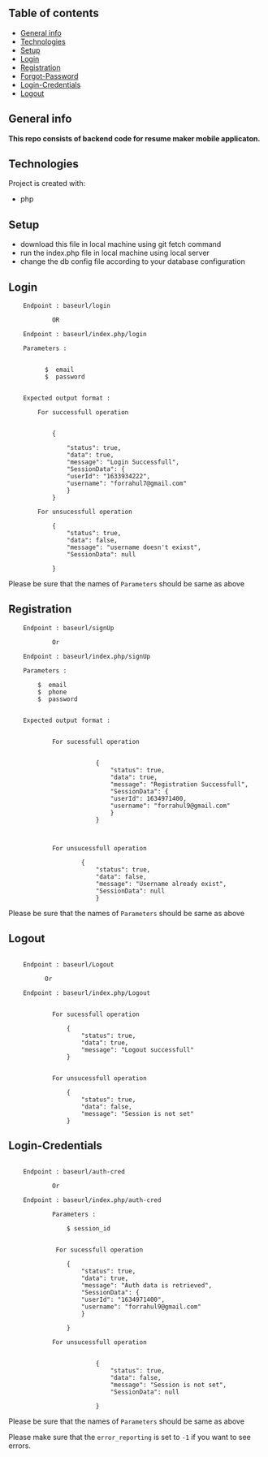 ## Table of contents

- [General info](#general-info)
- [Technologies](#technologies)
- [Setup](#setup)
- [Login](#Login)
- [Registration](#Registration)
- [Forgot-Password](#Forgot-Password)
- [Login-Credentials](#Login-Credentials)
- [Logout](#Logout)

## General info

<b>

This repo consists of backend code for resume maker mobile applicaton.

</b>

## Technologies

Project is created with:

- php

## Setup

- download this file in local machine using git fetch command
- run the index.php file in local machine using local server
- change the db config file according to your database configuration

## Login

```
    Endpoint : baseurl/login

            OR

    Endpoint : baseurl/index.php/login

```

```
    Parameters :


          $  email
          $  password


    Expected output format :

        For successfull operation


            {

                "status": true,
                "data": true,
                "message": "Login Successfull",
                "SessionData": {
                "userId": "1633934222",
                "username": "forrahul7@gmail.com"
                }
            }

        For unsucessfull operation

            {
                "status": true,
                "data": false,
                "message": "username doesn't exixst",
                "SessionData": null

            }

```

Please be sure that the names of `Parameters` should be same as above

## Registration

```
    Endpoint : baseurl/signUp

            Or

    Endpoint : baseurl/index.php/signUp
```

```
    Parameters :

        $  email
        $  phone
        $  password


    Expected output format :


            For sucessfull operation


                        {
                            "status": true,
                            "data": true,
                            "message": "Registration Successfull",
                            "SessionData": {
                            "userId": 1634971400,
                            "username": "forrahul9@gmail.com"
                            }
                        }



            For unsucessfull operation

                    {
                        "status": true,
                        "data": false,
                        "message": "Username already exist",
                        "SessionData": null
                        }
```

Please be sure that the names of `Parameters` should be same as above

## Logout

```

    Endpoint : baseurl/Logout

          Or

    Endpoint : baseurl/index.php/Logout

```

```

            For sucessfull operation

                {
                    "status": true,
                    "data": true,
                    "message": "Logout successfull"
                }


            For unsucessfull operation

                {
                    "status": true,
                    "data": false,
                    "message": "Session is not set"
                }

```

## Login-Credentials

```

    Endpoint : baseurl/auth-cred

            Or

    Endpoint : baseurl/index.php/auth-cred

```

```
            Parameters :

                $ session_id


             For sucessfull operation

                {
                    "status": true,
                    "data": true,
                    "message": "Auth data is retrieved",
                    "SessionData": {
                    "userId": "1634971400",
                    "username": "forrahul9@gmail.com"
                    }

                }

            For unsucessfull operation


                        {
                            "status": true,
                            "data": false,
                            "message": "Session is not set",
                            "SessionData": null

                        }

```

Please be sure that the names of `Parameters` should be same as above

Please make sure that the `error_reporting` is set to `-1` if you want to see errors.
